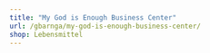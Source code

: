 ```yaml
---
title: "My God is Enough Business Center"
url: /gbarnga/my-god-is-enough-business-center/
shop: Lebensmittel
---
```

